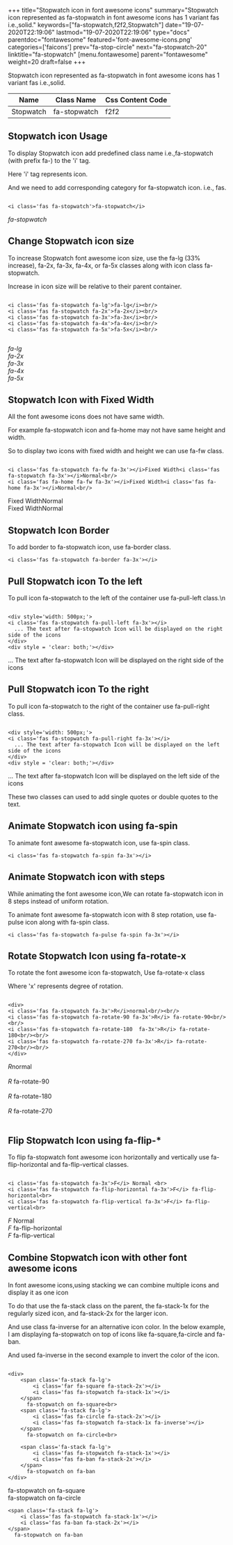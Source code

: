 +++
title="Stopwatch icon in font awesome icons"
summary="Stopwatch icon represented as fa-stopwatch in font awesome icons has 1 variant fas i.e.,solid."
keywords=["fa-stopwatch,f2f2,Stopwatch"]
date="19-07-2020T22:19:06"
lastmod="19-07-2020T22:19:06"
type="docs"
parentdoc="fontawesome"
featured='font-awesome-icons.png'
categories=['faicons']
prev="fa-stop-circle"
next="fa-stopwatch-20"
linktitle="fa-stopwatch"
[menu.fontawesome]
parent="fontawesome"
weight=20
draft=false
+++


Stopwatch icon represented as fa-stopwatch in font awesome icons has 1 variant fas i.e.,solid.

<div class='table-responsive'><table class='table'><thead><tr><th>Name</th><th>Class Name</th><th>Css Content Code</th></tr></thead><tbody><tr><td>Stopwatch</td><td>fa-stopwatch</td><td>f2f2</td></tr></tbody></table></div>



## Stopwatch icon Usage

To display Stopwatch icon add predefined class name i.e.,fa-stopwatch (with prefix fa-) to the 'i' tag.

Here 'i' tag represents icon.

And we need to add corresponding category for fa-stopwatch icon. i.e., fas.


```

<i class='fas fa-stopwatch'>fa-stopwatch</i>
```

<i class='fas fa-stopwatch'>fa-stopwatch</i>




## Change Stopwatch icon size
To increase Stopwatch font awesome icon size, use the fa-lg (33% increase), fa-2x, fa-3x, fa-4x, or fa-5x classes along with icon class fa-stopwatch.

Increase in icon size will be relative to their parent container. 

```

<i class='fas fa-stopwatch fa-lg'>fa-lg</i><br/>
<i class='fas fa-stopwatch fa-2x'>fa-2x</i><br/>
<i class='fas fa-stopwatch fa-3x'>fa-3x</i><br/>
<i class='fas fa-stopwatch fa-4x'>fa-4x</i><br/>
<i class='fas fa-stopwatch fa-5x'>fa-5x</i><br/>
            
```

<i class='fas fa-stopwatch fa-lg'>fa-lg</i><br/>
<i class='fas fa-stopwatch fa-2x'>fa-2x</i><br/>
<i class='fas fa-stopwatch fa-3x'>fa-3x</i><br/>
<i class='fas fa-stopwatch fa-4x'>fa-4x</i><br/>
<i class='fas fa-stopwatch fa-5x'>fa-5x</i><br/>
            



## Stopwatch Icon with Fixed Width 

All the font awesome icons does not have same width.

For example fa-stopwatch icon and fa-home may not have same height and width.

So to display two icons with fixed width and height we can use fa-fw class.


```

<i class='fas fa-stopwatch fa-fw fa-3x'></i>Fixed Width<i class='fas fa-stopwatch fa-3x'></i>Normal<br/>
<i class='fas fa-home fa-fw fa-3x'></i>Fixed Width<i class='fas fa-home fa-3x'></i>Normal<br/>
```

<i class='fas fa-stopwatch fa-fw fa-3x'></i>Fixed Width<i class='fas fa-stopwatch fa-3x'></i>Normal<br/>
<i class='fas fa-home fa-fw fa-3x'></i>Fixed Width<i class='fas fa-home fa-3x'></i>Normal<br/>



## Stopwatch Icon Border 

To add border to fa-stopwatch icon, use fa-border class.


```
<i class='fas fa-stopwatch fa-border fa-3x'></i>

```
<i class='fas fa-stopwatch fa-border fa-3x'></i>





## Pull Stopwatch icon To the left

To pull icon fa-stopwatch to the left of the container use fa-pull-left class.\n

```

<div style='width: 500px;'>
<i class='fas fa-stopwatch fa-pull-left fa-3x'></i>
  ... The text after fa-stopwatch Icon will be displayed on the right side of the icons
</div>
<div style = 'clear: both;'></div>
```

<div style='width: 500px;'>
<i class='fas fa-stopwatch fa-pull-left fa-3x'></i>
  ... The text after fa-stopwatch Icon will be displayed on the right side of the icons
</div>
<div style = 'clear: both;'></div>




## Pull Stopwatch icon To the right
To pull icon fa-stopwatch to the right of the container use fa-pull-right class.

```

<div style='width: 500px;'>
<i class='fas fa-stopwatch fa-pull-right fa-3x'></i>
  ... The text after fa-stopwatch Icon will be displayed on the left side of the icons
</div>
<div style = 'clear: both;'></div>
```

<div style='width: 500px;'>
<i class='fas fa-stopwatch fa-pull-right fa-3x'></i>
  ... The text after fa-stopwatch Icon will be displayed on the left side of the icons
</div>
<div style = 'clear: both;'></div>

These two classes can used to add single quotes or double quotes to the text.


## Animate Stopwatch icon using fa-spin
To animate font awesome fa-stopwatch icon, use fa-spin class.

```
<i class='fas fa-stopwatch fa-spin fa-3x'></i>
```
<i class='fas fa-stopwatch fa-spin fa-3x'></i>




## Animate Stopwatch icon with steps
While animating the font awesome icon,We can rotate fa-stopwatch icon in 8 steps instead of uniform rotation.

To animate font awesome fa-stopwatch icon with 8 step rotation, use fa-pulse icon along with fa-spin class.


```
<i class='fas fa-stopwatch fa-pulse fa-spin fa-3x'></i>

```
<i class='fas fa-stopwatch fa-pulse fa-spin fa-3x'></i>





## Rotate Stopwatch Icon using fa-rotate-x
To rotate the font awesome icon fa-stopwatch, Use fa-rotate-x class

Where 'x' represents degree of rotation.


```

<div>
<i class='fas fa-stopwatch fa-3x'>R</i>normal<br/><br/>
<i class='fas fa-stopwatch fa-rotate-90 fa-3x'>R</i> fa-rotate-90<br/><br/> 
<i class='fas fa-stopwatch fa-rotate-180  fa-3x'>R</i> fa-rotate-180<br/><br/> 
<i class='fas fa-stopwatch fa-rotate-270 fa-3x'>R</i> fa-rotate-270<br/><br/>
</div>
```

<div>
<i class='fas fa-stopwatch fa-3x'>R</i>normal<br/><br/>
<i class='fas fa-stopwatch fa-rotate-90 fa-3x'>R</i> fa-rotate-90<br/><br/> 
<i class='fas fa-stopwatch fa-rotate-180  fa-3x'>R</i> fa-rotate-180<br/><br/> 
<i class='fas fa-stopwatch fa-rotate-270 fa-3x'>R</i> fa-rotate-270<br/><br/>
</div>




## Flip Stopwatch Icon using fa-flip-*
To flip fa-stopwatch font awesome icon horizontally and vertically use fa-flip-horizontal and fa-flip-vertical classes. 

```

<i class='fas fa-stopwatch fa-3x'>F</i> Normal <br>
<i class='fas fa-stopwatch fa-flip-horizontal fa-3x'>F</i> fa-flip-horizontal<br>
<i class='fas fa-stopwatch fa-flip-vertical fa-3x'>F</i> fa-flip-vertical<br>
```

<i class='fas fa-stopwatch fa-3x'>F</i> Normal <br>
<i class='fas fa-stopwatch fa-flip-horizontal fa-3x'>F</i> fa-flip-horizontal<br>
<i class='fas fa-stopwatch fa-flip-vertical fa-3x'>F</i> fa-flip-vertical<br>




## Combine Stopwatch icon with other font awesome icons
In font awesome icons,using stacking we can combine multiple icons and display it as one icon 

To do that use the fa-stack class on the parent, the fa-stack-1x for the regularly sized icon, and fa-stack-2x for the larger icon.

And use class fa-inverse for an alternative icon color. 
In the below example, I am displaying fa-stopwatch on top of icons like fa-square,fa-circle and fa-ban.

And used fa-inverse in the second example to invert the color of the icon.

```

<div>
    <span class='fa-stack fa-lg'>
        <i class='far fa-square fa-stack-2x'></i>
        <i class='fas fa-stopwatch fa-stack-1x'></i>
    </span>
      fa-stopwatch on fa-square<br>
    <span class='fa-stack fa-lg'>
        <i class='fas fa-circle fa-stack-2x'></i>
        <i class='fas fa-stopwatch fa-stack-1x fa-inverse'></i>
    </span>
      fa-stopwatch on fa-circle<br>

    <span class='fa-stack fa-lg'>
        <i class='fas fa-stopwatch fa-stack-1x'></i>
        <i class='fas fa-ban fa-stack-2x'></i>
    </span>
      fa-stopwatch on fa-ban
</div>
```

<div>
    <span class='fa-stack fa-lg'>
        <i class='far fa-square fa-stack-2x'></i>
        <i class='fas fa-stopwatch fa-stack-1x'></i>
    </span>
      fa-stopwatch on fa-square<br>
    <span class='fa-stack fa-lg'>
        <i class='fas fa-circle fa-stack-2x'></i>
        <i class='fas fa-stopwatch fa-stack-1x fa-inverse'></i>
    </span>
      fa-stopwatch on fa-circle<br>

    <span class='fa-stack fa-lg'>
        <i class='fas fa-stopwatch fa-stack-1x'></i>
        <i class='fas fa-ban fa-stack-2x'></i>
    </span>
      fa-stopwatch on fa-ban
</div>






